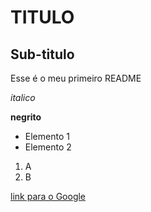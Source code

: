 # TITULO

## Sub-titulo
Esse é o meu primeiro README

*italico*

**negrito**

 - Elemento 1
 - Elemento 2

 1) A
 2) B

[link para o Google](https://google.com)

